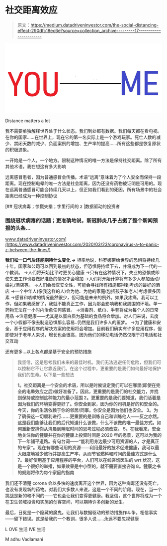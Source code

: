 # 社交距离效应

> 原文：<https://medium.datadriveninvestor.com/the-social-distancing-effect-290dfc18ec6e?source=collection_archive---------17----------------------->

![](img/9305dab048bf5a5646a9219040c38946.png)

Distance matters a lot

我不需要单独解释世界处于什么状态。我们到处都有数据。我们每天都在看电视。在你的国家……在世界上，现在它的第一名实际上是一个游戏玩家。死亡人数的减少、禁闭天数的减少、负面案例的增加、生产率的提高……所有这些都是恢复原状的积极迹象。

一开始是一个人，一个地方。限制这种情况的唯一方法是保持社交距离。除了所有其他术语，我在想这有多大影响

远离感冒患者，因为普通感冒会传播。术语“远离”意味着为了个人安全而保持一段距离。现在控制电晕的唯一方法是社会距离，因为还没有药物被证明是可用的。现在远离普通感冒可能会持续几天以上，但正如我们看到的死因，所有场景中的社会距离已经成为一种控制协议

[](https://www.datadriveninvestor.com/2020/03/23/coronavirus-a-to-panic-z-between-the-lines/) [## 冠状病毒；惊慌失措；字里行间的 z |数据驱动的投资者

### 围绕冠状病毒的话题；更准确地说，新冠肺炎几乎占据了整个新闻预报的头条…

www.datadriveninvestor.com](https://www.datadriveninvestor.com/2020/03/23/coronavirus-a-to-panic-z-between-the-lines/) 

**我们松一口气后还能期待什么变化
→** 坦率地说，科罗娜带给世界的恐惧将持续几十年。国家和公司可以回到最初的状态，但恐惧将持续下去，并将成为下一代的一个教训。
→人们将开始比平时更关心健康
→只有在这种情况下，失业的恐惧或即使失去工作也要做好准备的情况才会增加
→人们将开始计算将有多少人参加活动/婚礼/酒店等。
→人们会检查安全性，可能会寻找所有措施都得到考虑的最好的酒店
→一个中年人(像我这样的人)会为他、为他的家庭(包括孩子和老人)考虑很多因素
→感冒和咳嗽的情况虽然很少，但可能是未来的例外。如果我疼痛，我可以工作，但如果我感冒了，我就不能真正工作，因为那会影响我和我周围的环境。单一药物无法在一小时内治愈任何感冒。
→消毒剂、纸巾、手套将成为每个人的日常用品
→注意健康——尤其是以蛋白质为基础的食品将会增加。对人们来说，去度一个小假都不像去制造恐惧那么容易..仍然是我们许多人的噩梦。
→为了健康和安全，基于应用程序的解决方案的使用将会增加。目前我们确实有许多应用程序，但即使对于老年人来说，增长也会很高，因为他们的移动电话仍然仅限于打电话和社交互动

还有更多…以上各点都是基于安全的预防措施

> 我坚信，这是思考我们未来的最佳时机。我们无法逃避任何危险，但我们可以控制它不让它靠近我们。在这个过程中，更重要的是我们如何最好地保护我们的生命。以下是一些想法
> 
> **1。社交距离是一个安全的术语，所以是时候设定我们可以在哪里(即使在完全的电晕效应之后)做好准备了。因此，更重要的是我们的社交能力，并找到保持或控制这种能力的最小范围
> 2。更重要的是我们要知道，我们活着是因为我们的环境变得更好了。你安全到家，因为你的司机是好的和安全的。今天，你的生活依赖于你的邻居/同事。你安全是因为他们也安全。
> 3。为了确保这一切顺利进行……更重要的是训练自己和训练他人——反之亦然。这是我们能够让我们的后代知道什么该做，什么不该做的唯一最佳方式。如何重新安排你从清晨到睡眠时间的思考过程必须改变。
> 5。在我看来，安全地关注你的健康并在你的健康上投资时间是 2020 年的愿景，这可以为我的下一年铺平道路。有句台词——“能利用身边最少可用资源的人，才是真正的专家”。现在有哪些可用的资源——利用最好的技术促进健康，我可以最大限度地减少旅行并提高生产率，从而节省燃料和时间的最佳方式是什么
> 7。最好使用基于应用程序的平台，人们可以在线咨询医生的 wrt 状况，这是一个很好的举措，如果效果是中小型的，就不需要直接咨询
> 8。健康之书的规则将作为每个家庭的指南**

我们还不清楚 corona 会以多快的速度离开这个世界，因为这种病毒还没有死亡，也没有发现新的药物。对我们大多数人来说，这是一个不同的阶段。现在，当一个挑战是新的和不同的——它也会让我们变得更健康。我坚信，这个世界将成为一个在卫生领域投资和实施的创客空间，可以期待许多创新的发生。

最后，日冕是一个隐藏的魔鬼。让我们与数据驱动的预防措施作斗争。相信事实——留下错误。这是给我的一个教训，很多人说……永远不要忽视健康

L OVE 生活
IVE 生活

M adhu
Vadlamani
